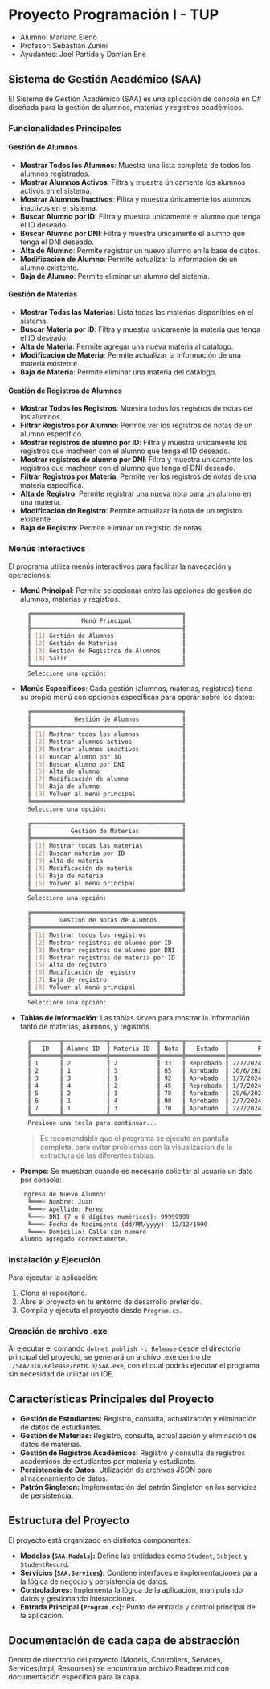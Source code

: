 # Proyecto Programación I - TUP

- Alumno: Mariano Eleno
- Profesor: Sebastián Zunini
- Ayudantes: Joel Partida y Damian Ene

## Sistema de Gestión Académico (SAA)

El Sistema de Gestión Académico (SAA) es una aplicación de consola en C# diseñada para la gestión de alumnos, materias y registros académicos.

### Funcionalidades Principales

#### Gestión de Alumnos

- **Mostrar Todos los Alumnos**: Muestra una lista completa de todos los alumnos registrados.
- **Mostrar Alumnos Activos**: Filtra y muestra únicamente los alumnos activos en el sistema.
- **Mostrar Alumnos Inactivos**: Filtra y muestra únicamente los alumnos inactivos en el sistema.
- **Buscar Alumno por ID**: Filtra y muestra unicamente el alumno que tenga el ID deseado.
- **Buscar Alumno por DNI**: Filtra y muestra unicamente el alumno que tenga el DNI deseado. 
- **Alta de Alumno**: Permite registrar un nuevo alumno en la base de datos.
- **Modificación de Alumno**: Permite actualizar la información de un alumno existente.
- **Baja de Alumno**: Permite eliminar un alumno del sistema.

#### Gestión de Materias

- **Mostrar Todas las Materias**: Lista todas las materias disponibles en el sistema.
- **Buscar Materia por ID**: Filtra y muestra unicamente la materia que tenga el ID deseado.
- **Alta de Materia**: Permite agregar una nueva materia al catálogo.
- **Modificación de Materia**: Permite actualizar la información de una materia existente.
- **Baja de Materia**: Permite eliminar una materia del catálogo.

#### Gestión de Registros de Alumnos

- **Mostrar Todos los Registros**: Muestra todos los registros de notas de los alumnos.
- **Filtrar Registros por Alumno**: Permite ver los registros de notas de un alumno específico.
- **Mostrar registros de alumno por ID**: Filtra y muestra unicamente los registros que macheen con el alumno que tenga el ID deseado.
- **Mostrar registros de alumno por DNI**: Filtra y muestra unicamente los registros que macheen con el alumno que tenga el DNI deseado.
- **Filtrar Registros por Materia**: Permite ver los registros de notas de una materia específica.
- **Alta de Registro**: Permite registrar una nueva nota para un alumno en una materia.
- **Modificación de Registro**: Permite actualizar la nota de un registro existente.
- **Baja de Registro**: Permite eliminar un registro de notas.

### Menús Interactivos

El programa utiliza menús interactivos para facilitar la navegación y operaciones:

- **Menú Principal**: Permite seleccionar entre las opciones de gestión de alumnos, materias y registros.
  
  ```bash
    ╔══════════════════════════════════════════╗
    ║              Menú Principal              ║
    ╠══════════════════════════════════════════╣
    ║ [1] Gestión de Alumnos                   ║
    ║ [2] Gestión de Materias                  ║
    ║ [3] Gestión de Registros de Alumnos      ║
    ║ [4] Salir                                ║
    ╚══════════════════════════════════════════╝
    Seleccione una opción:
  ```
  
- **Menús Específicos**: Cada gestión (alumnos, materias, registros) tiene su propio menú con opciones específicas para operar sobre los datos:
  
  ```bash
    ╔══════════════════════════════════════════╗
    ║            Gestión de Alumnos            ║
    ╠══════════════════════════════════════════╣
    ║ [1] Mostrar todos los alumnos            ║
    ║ [2] Mostrar alumnos activos              ║
    ║ [3] Mostrar alumnos inactivos            ║
    ║ [4] Buscar Alumno por ID                 ║
    ║ [5] Buscar Alumno por DNI                ║
    ║ [6] Alta de alumno                       ║
    ║ [7] Modificación de alumno               ║
    ║ [8] Baja de alumno                       ║
    ║ [9] Volver al menú principal             ║
    ╚══════════════════════════════════════════╝
    Seleccione una opción:
  ```
  
  ```bash
    ╔══════════════════════════════════════════╗
    ║           Gestión de Materias            ║
    ╠══════════════════════════════════════════╣
    ║ [1] Mostrar todas las materias           ║
    ║ [2] Buscar materia por ID                ║
    ║ [3] Alta de materia                      ║
    ║ [4] Modificación de materia              ║
    ║ [5] Baja de materia                      ║
    ║ [6] Volver al menú principal             ║
    ╚══════════════════════════════════════════╝
    Seleccione una opción:
  ```

  ```bash
    ╔══════════════════════════════════════════╗
    ║        Gestión de Notas de Alumnos       ║
    ╠══════════════════════════════════════════╣
    ║ [1] Mostrar todos los registros          ║
    ║ [2] Mostrar registros de alumno por ID   ║
    ║ [3] Mostrar registros de alumno por DNI  ║
    ║ [4] Mostrar registros de materia por ID  ║
    ║ [5] Alta de registro                     ║
    ║ [6] Modificación de registro             ║
    ║ [7] Baja de registro                     ║
    ║ [8] Volver al menú principal             ║
    ╚══════════════════════════════════════════╝
    Seleccione una opción:
  ```
- **Tablas de información**: Las tablas sirven para mostrar la información tanto de materias, alumnos, y registros.

  ```bash
    ╔════════╦════════════╦═════════════╦══════╦═══════════╦════════════════════╗
    ║   ID   ║ Alumno ID  ║ Materia ID  ║ Nota ║   Estado  ║        Fecha       ║
    ╠════════╬════════════╬═════════════╬══════╬═══════════╠════════════════════╣
    ║ 1      ║ 2          ║ 2           ║ 33   ║ Reprobado ║ 2/7/2024           ║
    ║ 2      ║ 1          ║ 3           ║ 85   ║ Aprobado  ║ 30/6/2024          ║
    ║ 3      ║ 3          ║ 1           ║ 92   ║ Aprobado  ║ 1/7/2024           ║
    ║ 4      ║ 4          ║ 2           ║ 45   ║ Reprobado ║ 1/7/2024           ║
    ║ 5      ║ 2          ║ 1           ║ 78   ║ Aprobado  ║ 29/6/2024          ║
    ║ 6      ║ 1          ║ 4           ║ 90   ║ Aprobado  ║ 2/7/2024           ║
    ║ 7      ║ 1          ║ 3           ║ 70   ║ Aprobado  ║ 2/7/2024           ║
    ╚════════╩════════════╩═════════════╩══════╩═══════════╩════════════════════╝
    Presione una tecla para continuar...
  ```
  > Es recomendable que el programa se ejecute en pantalla completa, para evitar problemas con la visualizacion de la estructura de las diferentes tablas.

- **Promps**: Se muestran cuando es necesario solicitar al usuario un dato por consola:

  ```bash
  Ingreso de Nuevo Alumno:
    ╚═══> Nombre: Juan
    ╚═══> Apellido: Perez
    ╚═══> DNI (7 u 8 dígitos numéricos): 99999999
    ╚═══> Fecha de Nacimiento (dd/MM/yyyy): 12/12/1999
    ╚═══> Domicilio: Calle sin numero
  Alumno agregado correctamente.
  ```  

### Instalación y Ejecución

Para ejecutar la aplicación:

1. Clona el repositorio.
2. Abre el proyecto en tu entorno de desarrollo preferido.
3. Compila y ejecuta el proyecto desde `Program.cs`.

### Creación de archivo .exe

Al ejecutar el comando `dotnet publish -c Release` desde el directorio principal del proyecto, se generará un archivo .exe dentro de `./SAA/bin/Release/net8.0/SAA.exe`, con el cual podrás ejecutar el programa sin necesidad de utilizar un IDE.

## Características Principales del Proyecto

- **Gestión de Estudiantes:** Registro, consulta, actualización y eliminación de datos de estudiantes.
- **Gestión de Materias:** Registro, consulta, actualización y eliminación de datos de materias.
- **Gestión de Registros Académicos:** Registro y consulta de registros académicos de estudiantes por materia y estudiante.
- **Persistencia de Datos:** Utilización de archivos JSON para almacenamiento de datos.
- **Patrón Singleton:** Implementación del patrón Singleton en los servicios de persistencia.

## Estructura del Proyecto

El proyecto está organizado en distintos componentes:

- **Modelos (`SAA.Models`):** Define las entidades como `Student`, `Subject` y `StudentRecord`.
- **Servicios (`SAA.Services`):** Contiene interfaces e implementaciones para la lógica de negocio y persistencia de datos.
- **Controladores:** Implementa la lógica de la aplicación, manipulando datos y gestionando interacciones.
- **Entrada Principal (`Program.cs`):** Punto de entrada y control principal de la aplicación.

## Documentación de cada capa de abstracción

Dentro de directorio del proyecto (Models, Controllers, Services, Services/Impl, Resourses) se encuntra un archivo Readme.md con documentación especifica para la capa.
